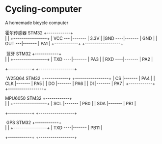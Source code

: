 # Cycling-computer
A homemade bicycle computer

霍尔传感器               STM32
+------------+                   
|        	   |          +-----------------+
| VCC  --- |------- |    3.3V          |
|GND ----|------- |    GND          |
| OUT  ---|------- | 	PA1  	    |
+------------+         +------------------+



​     蓝牙         		    STM32
+------------+                
|        	   |          +-----------------+
| TXD ----|------- | 	PA3           |
| RXD ----|------- |     PA2           |

+------------+         +------------------+



​    W25Q64                STM32
+------------+           +-----------------+
|   CS	   |------- |    PA4          |
|   CLK     |------- |    PA5          |
|	DO 	|------- |    PA6          |
| 	DI 	 |------- |	PA7 		 |
+------------+         +------------------+



  MPU6050              STM32
+------------+                
|        	   |          +-----------------+
|  SCL      |------- | 	PB0           |
|  SDA     |------- |     PB1           |

+------------+         +------------------+



​     GPS        		    STM32
+------------+                
|        	   |          +-----------------+
| TXD ----|------- | 	PB11         |

+------------+         +------------------+
